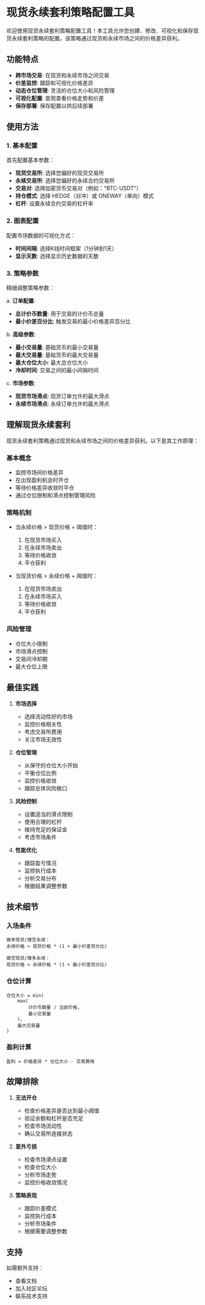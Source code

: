 # 现货永续套利策略配置工具

欢迎使用现货永续套利策略配置工具！本工具允许您创建、修改、可视化和保存现货永续套利策略的配置。该策略通过现货和永续市场之间的价格差异获利。

## 功能特点

- **跨市场交易**: 在现货和永续市场之间交易
- **价差监控**: 跟踪和可视化价格差异
- **动态仓位管理**: 灵活的仓位大小和风险管理
- **可视化配置**: 直观查看价格走势和价差
- **保存部署**: 保存配置以供后续部署

## 使用方法

### 1. 基本配置

首先配置基本参数：
- **现货交易所**: 选择您偏好的现货交易所
- **永续交易所**: 选择您偏好的永续合约交易所
- **交易对**: 选择加密货币交易对（例如："BTC-USDT"）
- **持仓模式**: 选择 HEDGE（对冲）或 ONEWAY（单向）模式
- **杠杆**: 设置永续合约交易的杠杆率

### 2. 图表配置

配置市场数据的可视化方式：
- **时间间隔**: 选择K线时间框架（1分钟到1天）
- **显示天数**: 选择显示历史数据的天数

### 3. 策略参数

精细调整策略参数：

a. **订单配置**:
- **总计价币数量**: 用于交易的计价币总量
- **最小价差百分比**: 触发交易的最小价格差异百分比

b. **高级参数**:
- **最小交易量**: 基础货币的最小交易量
- **最大交易量**: 基础货币的最大交易量
- **最大仓位大小**: 最大总仓位大小
- **冷却时间**: 交易之间的最小间隔时间

c. **市场参数**:
- **现货市场滑点**: 现货订单允许的最大滑点
- **永续市场滑点**: 永续订单允许的最大滑点

## 理解现货永续套利

现货永续套利策略通过现货和永续市场之间的价格差异获利。以下是其工作原理：

### 基本概念
- 监控市场间价格差异
- 在出现盈利机会时开仓
- 等待价格差异收敛时平仓
- 通过仓位限制和滑点控制管理风险

### 策略机制
- 当永续价格 > 现货价格 + 阈值时：
  1. 在现货市场买入
  2. 在永续市场卖出
  3. 等待价格收敛
  4. 平仓获利

- 当现货价格 > 永续价格 + 阈值时：
  1. 在现货市场卖出
  2. 在永续市场买入
  3. 等待价格收敛
  4. 平仓获利

### 风险管理
- 仓位大小限制
- 市场滑点控制
- 交易间冷却期
- 最大仓位上限

## 最佳实践

1. **市场选择**
   - 选择流动性好的市场
   - 监控价格相关性
   - 考虑交易所费用
   - 关注市场无效性

2. **仓位管理**
   - 从保守的仓位大小开始
   - 平衡仓位比例
   - 监控价格收敛
   - 跟踪总体风险敞口

3. **风险控制**
   - 设置适当的滑点限制
   - 使用合理的杠杆
   - 维持充足的保证金
   - 考虑市场条件

4. **性能优化**
   - 跟踪盈亏情况
   - 监控执行成本
   - 分析交易分布
   - 根据结果调整参数

## 技术细节

### 入场条件
```
做多现货/做空永续：
永续价格 > 现货价格 * (1 + 最小价差百分比)

做空现货/做多永续：
现货价格 > 永续价格 * (1 + 最小价差百分比)
```

### 仓位计算
```
仓位大小 = min(
    max(
        计价币数量 / 当前价格,
        最小交易量
    ),
    最大交易量
)
```

### 盈利计算
```
盈利 = 价格差异 * 仓位大小 - 交易费用
```

## 故障排除

1. **无法开仓**
   - 检查价格差异是否达到最小阈值
   - 验证余额和杠杆是否充足
   - 检查市场流动性
   - 确认交易所连接状态

2. **意外亏损**
   - 检查市场滑点设置
   - 检查仓位大小
   - 分析市场走势
   - 监控价格收敛情况

3. **策略表现**
   - 跟踪价差模式
   - 监控执行成本
   - 分析市场条件
   - 根据需要调整参数

## 支持

如需额外支持：
- 查看文档
- 加入社区论坛
- 联系技术支持 